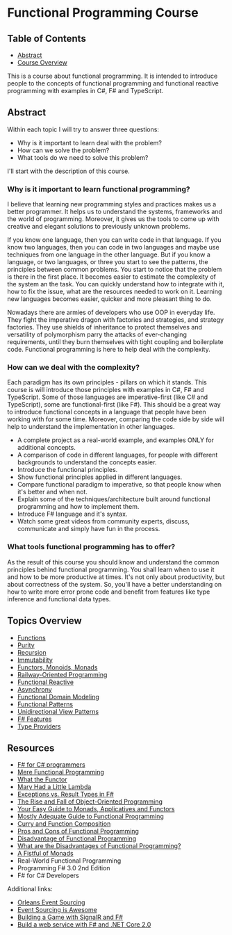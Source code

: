 # Functional Programming Course

## Table of Contents

- [Abstract](#Abstract)
- [Course Overview](#Topics-Overview)

This is a course about functional programming. It is intended to introduce people to the concepts of functional programming and functional reactive programming with examples in C#, F# and TypeScript.

## Abstract

Within each topic I will try to answer three questions:
- Why is it important to learn deal with the problem?
- How can we solve the problem?
- What tools do we need to solve this problem?

I'll start with the description of this course.

### Why is it important to learn functional programming?

I believe that learning new programming styles and practices makes us a better programmer. It helps us to understand the systems, frameworks and the world of programming. Moreover, it gives us the tools to come up with creative and elegant solutions to previously unknown problems.

If you know one language, then you can write code in that language. If you know two languages, then you can code in two languages and maybe use techniques from one language in the other language. But if you know a language, or two languages, or three you start to see the patterns, the principles between common problems. You start to notice that the problem is there in the first place. It becomes easier to estimate the complexity of the system an the task. You can quickly understand how to integrate with it, how to fix the issue, what are the resources needed to work on it. Learning new languages becomes easier, quicker and more pleasant thing to do.

Nowadays there are armies of developers who use OOP in everyday life. They fight the imperative dragon with factories and strategies, and strategy factories. They use shields of inheritance to protect themselves and versatility of polymorphism parry the attacks of ever-changing requirements, until they burn themselves with tight coupling and boilerplate code. Functional programming is here to help deal with the complexity.

### How can we deal with the complexity?

Each paradigm has its own principles - pillars on which it stands. This course is will introduce those principles with examples in C#, F# and TypeScript. Some of those languages are imperative-first (like C# and TypeScript), some are functional-first (like F#). This should be a great way to introduce functional concepts in a language that people have been working with for some time. Moreover, comparing the code side by side will help to understand the implementation in other languages.

- A complete project as a real-world example, and examples ONLY for additional concepts.
- A comparison of code in different languages, for people with different backgrounds to understand the concepts easier.
- Introduce the functional principles.
- Show functional principles applied in different languages.
- Compare functional paradigm to imperative, so that people know when it's better and when not.
- Explain some of the techniques/architecture built around functional programming and how to implement them.
- Introduce F# language and it's syntax.
- Watch some great videos from community experts, discuss, communicate and simply have fun in the process.

### What tools functional programming has to offer?

As the result of this course you should know and understand the common principles behind functional programming. You shall learn when to use it and how to be more productive at times. It's not only about productivity, but about correctness of the system. So, you'll have a better understanding on how to write more error prone code and benefit from features like type inference and functional data types.

## Topics Overview

- [Functions](./tp-functions/README.md)
- [Purity](./tp-purity/README.md)
- [Recursion](./tp-recursion/README.md)
- [Immutability](./tp-immutability/README.md)
- [Functors, Monoids, Monads](./tp-monads/README.md)
- [Railway-Oriented Programming](./tp-railway-oriented/README.md)
- [Functional Reactive](./tp-functional-reactive/README.md)
- [Asynchrony](./tp-asynchrony/README.md)
- [Functional Domain Modeling](./tp-ddd/README.md)
- [Functional Patterns](./tp-functional-patterns/README.md)
- [Unidirectional View Patterns](./tp-unidirectional-uis/README.md)
- [F# Features](./tp-fsharp-features/README.md)
- [Type Providers](./tp-type-providers/README.md)

## Resources

- [F# for C# programmers](https://www.youtube.com/watch?v=KPa8Yw_Navk)
- [Mere Functional Programming](https://dev.to/kspeakman/mere-functional-programming-in-f-do8)
- [What the Functor](https://www.matthewgerstman.com/tech/what-the-functor/)
- [Mary Had a Little Lambda](https://www.matthewgerstman.com/tech/mary-had-a-little-lambda/)
- [Exceptions vs. Result Types in F#](https://danielwertheim.se/exceptions-vs-the-result-type-in-fsharp/)
- [The Rise and Fall of Object-Oriented Programming](https://medium.com/machine-words/the-rise-and-fall-of-object-oriented-programming-d67078f970e2)
- [Your Easy Guide to Monads, Applicatives and Functors](https://medium.com/@lettier/your-easy-guide-to-monads-applicatives-functors-862048d61610)
- [Mostly Adequate Guide to Functional Programming](https://mostly-adequate.gitbooks.io/mostly-adequate-guide/)
- [Curry and Function Composition](https://medium.com/javascript-scene/curry-and-function-composition-2c208d774983)
- [Pros and Cons of Functional Programming](https://itnext.io/pros-and-cons-of-functional-programming-32cdf527e1c2)
- [Disadvantage of Functional Programming](https://alvinalexander.com/scala/fp-book/disadvantages-of-functional-programming)
- [What are the Disadvantages of Functional Programming?](https://www.quora.com/What-are-some-limitations-disadvantages-of-functional-programming-Where-does-it-break-down-when-you-want-to-get-things-done/answer/Tikhon-Jelvis)
- [A Fistful of Monads](http://learnyouahaskell.com/a-fistful-of-monads)
- Real-World Functional Programming
- Programming F# 3.0 2nd Edition
- F# for C# Developers

Additional links:

- [Orleans Event Sourcing](http://dotnet.github.io/orleans/Documentation/grains/event_sourcing/index.html)
- [Event Sourcing is Awesome](https://medium.com/jettech/event-sourcing-is-awesome-c4fe25ad24cd)
- [Building a Game with SignalR and F#](http://www.codesuji.com/2019/02/19/Building-Game-with-SignalR-and-F/)
- [Build a web service with F# and .NET Core 2.0](https://devblogs.microsoft.com/dotnet/build-a-web-service-with-f-and-net-core-2-0/)
